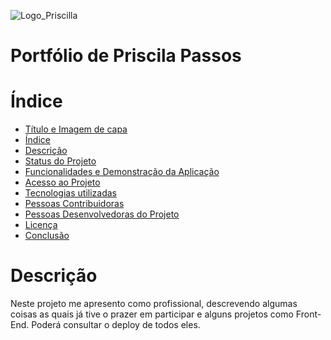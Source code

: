   ![Logo_Priscilla](https://github.com/Priscylla-Passos/Port_Alura/assets/82420437/ebda3d8f-9c1a-4e59-ad3d-039fe1f1713e)


# Portfólio de Priscila Passos

# Índice 
* [Título e Imagem de capa](#Portfólio-de-Priscila-Passos)
* [Índice](#índice)
* [Descrição](#descrição)
* [Status do Projeto](#status-do-Projeto)
* [Funcionalidades e Demonstração da Aplicação](#funcionalidades-e-demonstração-da-aplicação)
* [Acesso ao Projeto](#acesso-ao-projeto)
* [Tecnologias utilizadas](#tecnologias-utilizadas)
* [Pessoas Contribuidoras](#pessoas-contribuidoras)
* [Pessoas Desenvolvedoras do Projeto](#pessoas-desenvolvedoras)
* [Licença](#licença)
* [Conclusão](#conclusão)

# Descrição
Neste projeto me apresento como profissional, descrevendo algumas coisas as quais já tive o prazer em participar e alguns projetos como Front-End. 
Poderá consultar o deploy de todos eles.
